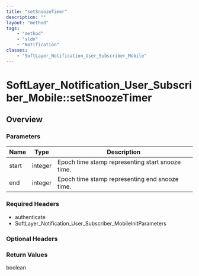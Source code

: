 ```yaml
---
title: "setSnoozeTimer"
description: ""
layout: "method"
tags:
    - "method"
    - "sldn"
    - "Notification"
classes:
    - "SoftLayer_Notification_User_Subscriber_Mobile"
---
```

# SoftLayer_Notification_User_Subscriber_Mobile::setSnoozeTimer
## Overview 


### Parameters 
|Name | Type | Description |
| --- | --- | --- |
|start| integer| Epoch time stamp representing start snooze time.|
|end| integer| Epoch time stamp representing end snooze time.|


### Required Headers
* authenticate
* SoftLayer_Notification_User_Subscriber_MobileInitParameters

### Optional Headers

### Return Values
boolean

